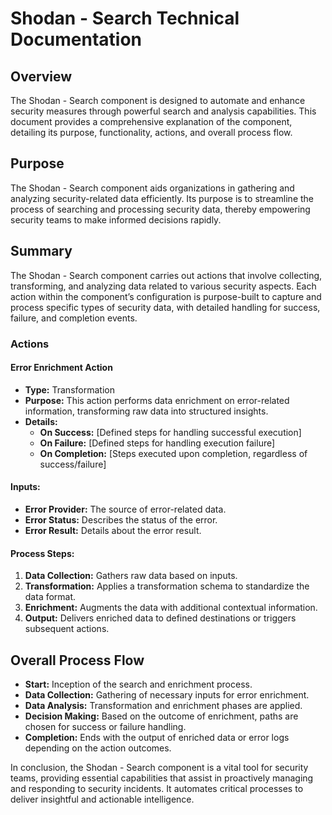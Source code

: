 # Shodan - Search Technical Documentation

## Overview

The Shodan - Search component is designed to automate and enhance security measures through powerful search and analysis capabilities. This document provides a comprehensive explanation of the component, detailing its purpose, functionality, actions, and overall process flow. 

## Purpose

The Shodan - Search component aids organizations in gathering and analyzing security-related data efficiently. Its purpose is to streamline the process of searching and processing security data, thereby empowering security teams to make informed decisions rapidly.

## Summary

The Shodan - Search component carries out actions that involve collecting, transforming, and analyzing data related to various security aspects. Each action within the component’s configuration is purpose-built to capture and process specific types of security data, with detailed handling for success, failure, and completion events.

### Actions

#### Error Enrichment Action

- **Type:** Transformation
- **Purpose:** This action performs data enrichment on error-related information, transforming raw data into structured insights.
- **Details:**
  - **On Success:** [Defined steps for handling successful execution]
  - **On Failure:** [Defined steps for handling execution failure]
  - **On Completion:** [Steps executed upon completion, regardless of success/failure]

#### Inputs:
- **Error Provider:** The source of error-related data.
- **Error Status:** Describes the status of the error.
- **Error Result:** Details about the error result.

#### Process Steps:
1. **Data Collection:** Gathers raw data based on inputs.
2. **Transformation:** Applies a transformation schema to standardize the data format.
3. **Enrichment:** Augments the data with additional contextual information.
4. **Output:** Delivers enriched data to defined destinations or triggers subsequent actions.

## Overall Process Flow

- **Start:** Inception of the search and enrichment process.
- **Data Collection:** Gathering of necessary inputs for error enrichment.
- **Data Analysis:** Transformation and enrichment phases are applied.
- **Decision Making:** Based on the outcome of enrichment, paths are chosen for success or failure handling.
- **Completion:** Ends with the output of enriched data or error logs depending on the action outcomes.

In conclusion, the Shodan - Search component is a vital tool for security teams, providing essential capabilities that assist in proactively managing and responding to security incidents. It automates critical processes to deliver insightful and actionable intelligence.

